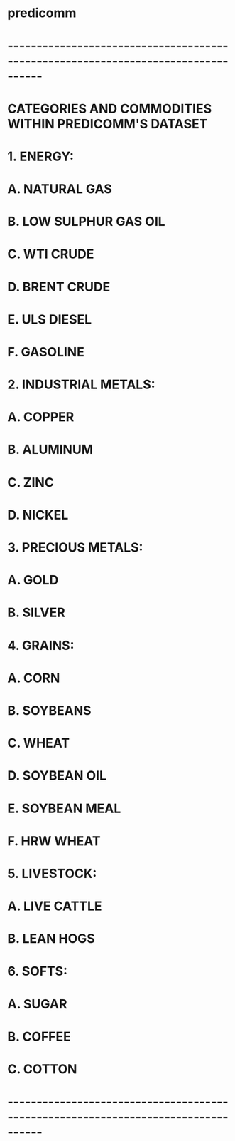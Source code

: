 # predicomm

# ----------------------------------------------------------------------------------
#       CATEGORIES AND COMMODITIES WITHIN PREDICOMM'S DATASET
# 
#       1. ENERGY: 
#            A. NATURAL GAS
#            B. LOW SULPHUR GAS OIL
#            C. WTI CRUDE
#            D. BRENT CRUDE
#            E. ULS DIESEL
#            F. GASOLINE
#
#       2. INDUSTRIAL METALS:
#            A. COPPER
#            B. ALUMINUM
#            C. ZINC
#            D. NICKEL
#
#       3. PRECIOUS METALS:
#            A. GOLD
#            B. SILVER
#
#        4. GRAINS:
#            A. CORN
#            B. SOYBEANS
#            C. WHEAT
#            D. SOYBEAN OIL
#            E. SOYBEAN MEAL
#            F. HRW WHEAT
#
#        5. LIVESTOCK:
#            A. LIVE CATTLE
#            B. LEAN HOGS
#
#        6. SOFTS:
#            A. SUGAR
#            B. COFFEE
#            C. COTTON
# 
# ----------------------------------------------------------------------------------
